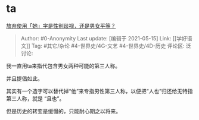 # ta
[放弃使用「她」字是性别歧视，还是男女平等？](https://www.zhihu.com/question/302600927/answer/1772139335)

> Author: #0-Anonymity
> Last update: [编辑于 2021-05-15]
> Link: [[学好语文]]
> Tag: #其它/杂论 #4-世界史/4G-文艺 #4-世界史/4D-历史
> 评论区:
> 泛讨论:

我一直用ta来指代包含男女两种可能的第三人称。

并且提倡如此。

其实有一个造字可以替代掉“他”来专指男性第三人称，以便把“人也”归还给无特指第三人称，就是 “且也”。

但是历史的转变是缓慢的，只能耐心期之以将来。
